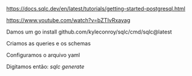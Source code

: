 https://docs.sqlc.dev/en/latest/tutorials/getting-started-postgresql.html

https://www.youtube.com/watch?v=bZTIvRxayag

Damos um go install github.com/kyleconroy/sqlc/cmd/sqlc@latest

Criamos as queries e os schemas

Configuramos o arquivo yaml

Digitamos então: *sqlc generate*
